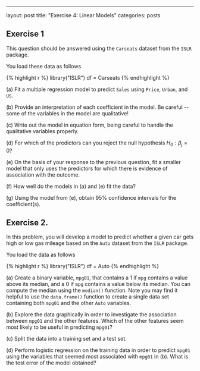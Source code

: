 ---
layout: post
title:  "Exercise 4: Linear Models"
categories: posts

## Exercise 1

This question should be answered using the `Carseats` dataset from the `ISLR` package.

You load these data as follows

{% highlight r %}
library("ISLR")
df = Carseats
{% endhighlight %}

(a) Fit a multiple regression model to predict `Sales` using `Price`,
`Urban`, and `US`.

(b) Provide an interpretation of each coefficient in the model. Be
careful -- some of the variables in the model are qualitative!

(c) Write out the model in equation form, being careful to handle the qualitative variables properly.

(d) For which of the predictors can you reject the null hypothesis $H_0 : \beta_j =0$?

(e) On the basis of your response to the previous question, fit a smaller model that only uses the predictors for which there is evidence of association with the outcome.

(f) How well do the models in (a) and (e) fit the data?

(g) Using the model from (e), obtain 95% confidence intervals for the coefficient(s).


## Exercise 2.

In this problem, you will develop a model to predict whether a given car gets high or low gas mileage based on the `Auto` dataset from the `ISLR` package.

You load the data as follows

{% highlight r %}
library("ISLR")
df = Auto
{% endhighlight %}

(a) Create a binary variable, `mpg01`, that contains a 1 if `mpg` contains a value above its median, and a 0 if `mpg` contains a value below its median. You can compute the median using the `median()` function. Note you may find it helpful to use the `data.frame()` function to create a single data set containing both `mpg01` and the other `Auto` variables.

(b) Explore the data graphically in order to investigate the association between `mpg01` and the other features. Which of the other features seem most likely to be useful in predicting `mpg01`? 

(c) Split the data into a training set and a test set.

(d) Perform logistic regression on the training data in order to predict `mpg01` using the variables that seemed most associated with `mpg01` in (b). What is the test error of the model obtained?



